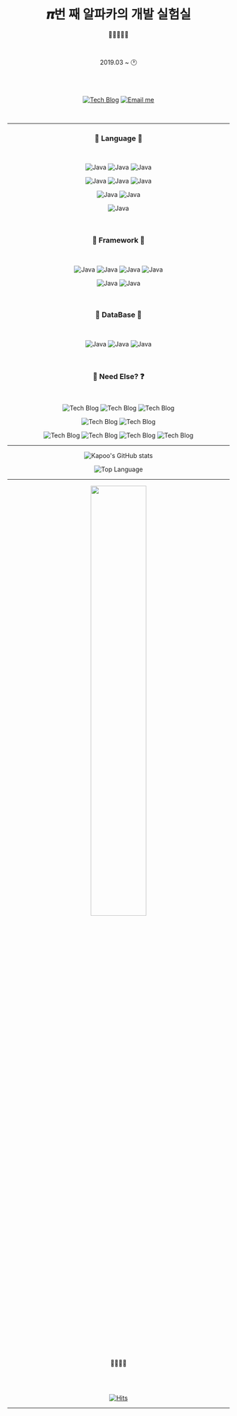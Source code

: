 <h1 align="center">𝝅번 째 알파카의 개발 실험실</h1>
<p align="center">🦙🐾🐾🐾🐾</p>

<br />

<div align="center">
	
2019.03 ~ 🕐
	
<br />
<br />

[![Tech Blog](http://img.shields.io/badge/-Tech%20blog-29367e?style=flat&logo=github&logoWidth=25)](https://blog.itcode.dev)
[![Email me](https://img.shields.io/badge/Gmail-d14836?style=flat&logo=Gmail&logoColor=white&logoWidth=25&link=mailto:psj2716@gmail.com)](mailto:psj2716@gmail.com)
	
</div>

<br />

---

<h3 align="center">💎 Language 💎</h3>

<br />

<div align="center">

![Java](http://img.shields.io/badge/java-007396?style=flat-square&logo=java&logoWidth=25)
![Java](http://img.shields.io/badge/C%23%20Winform-239120?style=flat-square&logo=C%20Sharp&logoWidth=25)
![Java](http://img.shields.io/badge/C%23%20WPF-239120?style=flat-square&logo=C%20Sharp&logoWidth=25)

![Java](http://img.shields.io/badge/HTML5-E34F26?style=flat-square&logo=html5&logoWidth=25&logoColor=000)
![Java](http://img.shields.io/badge/JavaScript-F7DF1E?style=flat-square&logo=javascript&logoWidth=25&logoColor=000)
![Java](http://img.shields.io/badge/TypeScript-3178C6?style=flat-square&logo=typescript&logoWidth=25&logoColor=FFF)

![Java](http://img.shields.io/badge/CSS3-1572B6?style=flat-square&logo=css3&logoWidth=25)
![Java](http://img.shields.io/badge/SCSS-CC6699?style=flat-square&logo=sass&logoWidth=25&logoColor=FFF)
	
![Java](http://img.shields.io/badge/Android-3DDC84?style=flat-square&logo=android&logoWidth=25&logoColor=FFF)

</div>

<br />



<h3 align="center">🚀 Framework 🚀</h3>

<br />

<div align="center">

![Java](http://img.shields.io/badge/NodeJS-339933?style=flat-square&logo=node.js&logoWidth=25&logoColor=FFF)
![Java](http://img.shields.io/badge/React-333?style=flat-square&logo=react&logoWidth=25&logoColor=61DAFB)
![Java](http://img.shields.io/badge/NextJS-FFF?style=flat-square&logo=next.js&logoWidth=25&logoColor=000)
![Java](http://img.shields.io/badge/Electron-47848F?style=flat-square&logo=electron&logoWidth=25&logoColor=FFF)

![Java](http://img.shields.io/badge/Material%20UI-0081CB?style=flat-square&logo=materialui&logoWidth=25&logoColor=FFF)
![Java](http://img.shields.io/badge/Semantic%20UI-35BDB2?style=flat-square&logo=semanticweb&logoWidth=25&logoColor=FFF)

</div>

<br />



<h3 align="center">🎁 DataBase 🎁</h3>

<br />

<div align="center">

![Java](http://img.shields.io/badge/ORACLE-FFF?style=flat-square&logo=oracle&logoWidth=25&logoColor=F00)
![Java](http://img.shields.io/badge/MySQL-4479A1?style=flat-square&logo=mysql&logoWidth=25&logoColor=FFF)
![Java](http://img.shields.io/badge/MariaDB-003545?style=flat-square&logo=mariadb&logoWidth=25)
	
</div>

<br />



<h3 align="center">👀 Need Else? ❓</h3>

<br />

<div align="center">
	
![Tech Blog](http://img.shields.io/badge/Git-F05032?style=flat-square&logo=git&logoWidth=25&logoColor=FFF)
![Tech Blog](http://img.shields.io/badge/GitHub-000?style=flat-square&logo=github&logoWidth=25&logoColor=FFF)
![Tech Blog](http://img.shields.io/badge/SVN-809CC9?style=flat-square&logo=subversion&logoWidth=25&logoColor=FFF)

![Tech Blog](http://img.shields.io/badge/Tomcat-F8DC75?style=flat-square&logo=apachetomcat&logoWidth=25&logoColor=000)
![Tech Blog](http://img.shields.io/badge/Nginx-009639?style=flat-square&logo=nginx&logoWidth=25&logoColor=FFF)

![Tech Blog](http://img.shields.io/badge/RaspberryPi-F00?style=flat-square&logo=raspberrypi&logoWidth=25&logoColor=FFF)
![Tech Blog](http://img.shields.io/badge/RHEL-555?style=flat-square&logo=redhat&logoWidth=25&logoColor=EE0000)
![Tech Blog](http://img.shields.io/badge/CentOS-262577?style=flat-square&logo=centos&logoWidth=25&logoColor=FFF)
![Tech Blog](http://img.shields.io/badge/Ubuntu-E95420?style=flat-square&logo=ubuntu&logoWidth=25&logoColor=FFF)

</div>

---

<div align="center">

![Kapoo's GitHub stats](https://github-readme-stats.vercel.app/api?username=RWB0104&show_icons=true&bg_color=30,0f0c29,302b63,24243e&title_color=ffd700&text_color=FFF&icon_color=ffd700&border_color=000&count_private=true)
	
![Top Language](https://github-readme-stats.vercel.app/api/top-langs/?username=RWB0104)
	
</div>

---

<div align="center">
	<img src="https://github.com/RWB0104/RWB0104/blob/master/%EB%8B%A4%EC%9A%B4%EB%A1%9C%EB%93%9C.gif?raw=true" width="50%" />
</div>

<br />

<p align="center">💖💘💖💘</p>

<br />
<br />



<div align="center">

[![Hits](https://hits.seeyoufarm.com/api/count/incr/badge.svg?url=https%3A%2F%2Fgithub.com%2FRWB0104&count_bg=%233A91FB&title_bg=%23555555&icon=github.svg&icon_color=%23E7E7E7&title=hits&edge_flat=false)](https://github.com/RWB0104)

</div>

---
